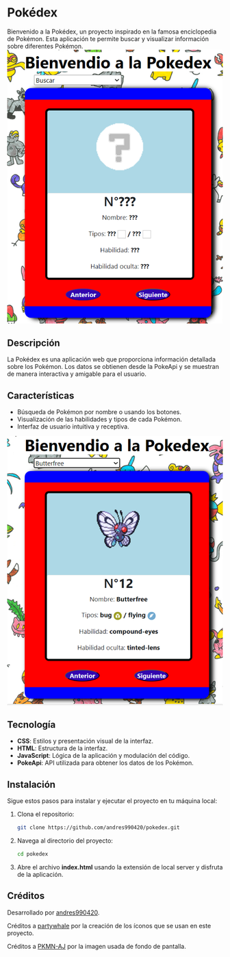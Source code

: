 # Pokédex

Bienvenido a la Pokédex, un proyecto inspirado en la famosa enciclopedia de Pokémon. Esta aplicación te permite buscar y visualizar información sobre diferentes Pokémon.
![alt text]({2C52572E-F0DD-43A0-A004-587B85E86CE8}.png)

## Descripción

La Pokédex es una aplicación web que proporciona información detallada sobre los Pokémon. Los datos se obtienen desde la PokeApi y se muestran de manera interactiva y amigable para el usuario.

## Características

- Búsqueda de Pokémon por nombre o usando los botones.
- Visualización de las habilidades y tipos de cada Pokémon.
- Interfaz de usuario intuitiva y receptiva.

![alt text]({553D2E03-1F33-404E-B135-EECDF79BCD78}.png)

## Tecnología

- **CSS**: Estilos y presentación visual de la interfaz.
- **HTML**: Estructura de la interfaz.
- **JavaScript**: Lógica de la aplicación y modulación del código.
- **PokeApi**: API utilizada para obtener los datos de los Pokémon.

## Instalación

Sigue estos pasos para instalar y ejecutar el proyecto en tu máquina local:

1. Clona el repositorio:
    ```sh
    git clone https://github.com/andres990420/pokedex.git
    ```

2. Navega al directorio del proyecto:
    ```sh
    cd pokedex
    ```

3. Abre el archivo **index.html** usando la extensión de local server y disfruta de la aplicación.

## Créditos

Desarrollado por [andres990420](https://github.com/andres990420).

Créditos a [partywhale](https://github.com/partywhale/pokemon-type-icons) por la creación de los íconos que se usan en este proyecto.

Créditos a [PKMN-AJ](https://www.deviantart.com/pkmn-aj/art/91-Pokemon-1-Paper-30432568) por la imagen usada de fondo de pantalla.